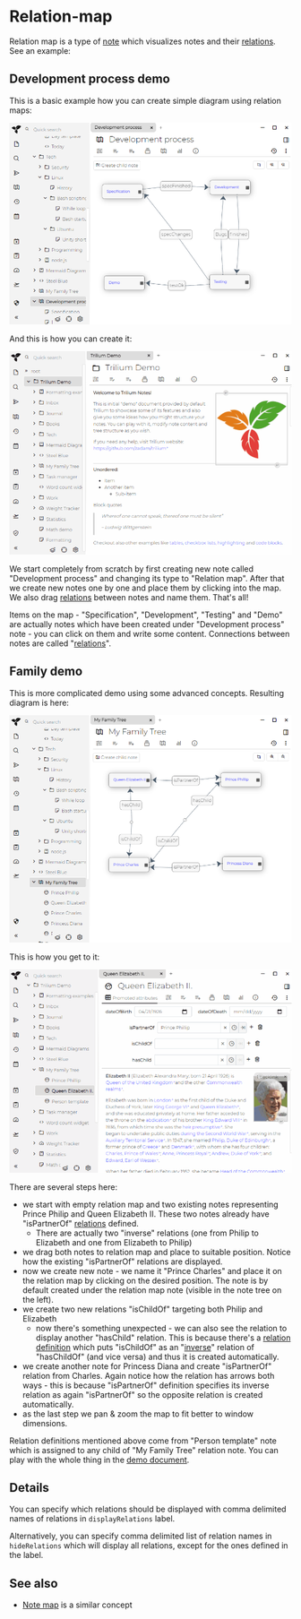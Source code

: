 # Relation-map
Relation map is a type of [note](Tree%20concepts.md) which visualizes notes and their [relations](Attributes.md). See an example:

Development process demo
------------------------

This is a basic example how you can create simple diagram using relation maps:

![](images/relation-map-dev-process.png)

And this is how you can create it:

![](gifs/relation-map-dev-process-demo.)

We start completely from scratch by first creating new note called "Development process" and changing its type to "Relation map". After that we create new notes one by one and place them by clicking into the map. We also drag [relations](Attributes.md) between notes and name them. That's all!

Items on the map - "Specification", "Development", "Testing" and "Demo" are actually notes which have been created under "Development process" note - you can click on them and write some content. Connections between notes are called "[relations](Attributes.md)".

Family demo
-----------

This is more complicated demo using some advanced concepts. Resulting diagram is here:

![](images/relation-map-family.png)

This is how you get to it:

![](gifs/relation-map-family-demo.gif)

There are several steps here:

*   we start with empty relation map and two existing notes representing Prince Philip and Queen Elizabeth II. These two notes already have "isPartnerOf" [relations](Attributes.md) defined.
    *   There are actually two "inverse" relations (one from Philip to Elizabeth and one from Elizabeth to Philip)
*   we drag both notes to relation map and place to suitable position. Notice how the existing "isPartnerOf" relations are displayed.
*   now we create new note - we name it "Prince Charles" and place it on the relation map by clicking on the desired position. The note is by default created under the relation map note (visible in the note tree on the left).
*   we create two new relations "isChildOf" targeting both Philip and Elizabeth
    *   now there's something unexpected - we can also see the relation to display another "hasChild" relation. This is because there's a [relation definition](Promoted%20attributes.md) which puts "isChildOf" as an "[inverse](Promoted%20attributes.md)" relation of "hasChildOf" (and vice versa) and thus it is created automatically.
*   we create another note for Princess Diana and create "isPartnerOf" relation from Charles. Again notice how the relation has arrows both ways - this is because "isPartnerOf" definition specifies its inverse relation as again "isPartnerOf" so the opposite relation is created automatically.
*   as the last step we pan & zoom the map to fit better to window dimensions.

Relation definitions mentioned above come from "Person template" note which is assigned to any child of "My Family Tree" relation note. You can play with the whole thing in the [demo document](Document.md).

Details
-------

You can specify which relations should be displayed with comma delimited names of relations in `displayRelations` label.

Alternatively, you can specify comma delimited list of relation names in `hideRelations` which will display all relations, except for the ones defined in the label.

See also
--------

*   [Note map](Note%20map.md) is a similar concept